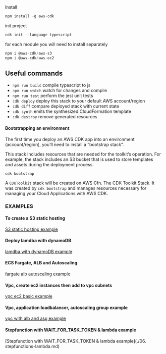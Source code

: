 Install

```js
npm install -g aws-cdk

```

init project

```js
cdk init --language typescript

```

for each module you will need to install separately

```js
npm i @aws-cdk/aws-s3
npm i @aws-cdk/aws-ec2
```

## Useful commands

- `npm run build` compile typescript to js
- `npm run watch` watch for changes and compile
- `npm run test` perform the jest unit tests
- `cdk deploy` deploy this stack to your default AWS account/region
- `cdk diff` compare deployed stack with current state
- `cdk synth` emits the synthesized CloudFormation template
- `cdk destroy` remove generated resources

#### Bootstrapping an environment

The first time you deploy an AWS CDK app into an environment (account/region), you’ll need to install a “bootstrap stack”.

This stack includes resources that are needed for the toolkit’s operation. For example, the stack includes an S3 bucket that is used to store templates and assets during the deployment process.

```js
cdk bootstrap
```

A `CDKToolkit` stack will be created on AWS Cfn. The CDK Toolkit Stack. It was created by `cdk bootstrap` and manages resources necessary for managing your Cloud Applications with AWS CDK.

### EXAMPLES

#### To create a S3 static hosting

[S3 static hosting example](./01.static-hosting-example.md)

#### Deploy lamdba with dynamoDB

[lamdba with dynamoDB example](./02.lambda-with-dynamodb-example.md)

#### ECS Fargate, ALB and Autoscaling

[fargate alb autoscaling example](./03.fargate-alb-autoscaling-example.md)

#### Vpc, create ec2 instances then add to vpc subnets

[vpc ec2 basic example](./04.vpc-ec2-basic.md)

#### Vpc, application loadbalancer, autoscaling group example

[vpc with alb and asg example](./05.vpc-alb-asg.md)

#### Stepfunction with WAIT_FOR_TASK_TOKEN & lambda example

[Stepfunction with WAIT_FOR_TASK_TOKEN & lambda example](./06. stepfunctions-lambda.md)

